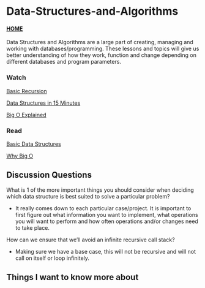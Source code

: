 # Data-Structures-and-Algorithms

#### [HOME](https://cesarderio.github.io/reading-notes/)

Data Structures and Algorithms are a large part of creating, managing and working with databases/programming. These lessons and topics will give us better understanding of how they work, function and change depending on different databases and program parameters.

### Watch

[Basic Recursion](https://www.youtube.com/watch?v=vPEJSJMg4jY)

[Data Structures in 15 Minutes](https://www.youtube.com/watch?v=sVxBVvlnJsM)

[Big O Explained](https://www.youtube.com/watch?v=v4cd1O4zkGw)

### Read

[Basic Data Structures](https://towardsdatascience.com/8-common-data-structures-every-programmer-must-know-171acf6a1a42)

[Why Big O](https://triplebyte.com/blog/why-you-should-learn-big-o-and-stop-hacking-your-way-through-algorithms)

## Discussion Questions

What is 1 of the more important things you should consider when deciding which data structure is best suited to solve a particular problem?

* It really comes down to each particular case/project. It is important to first figure out what information you want to implement, what operations you will want to perform and how often operations and/or changes need to take place.

How can we ensure that we’ll avoid an infinite recursive call stack?

* Making sure we have a base case, this will not be recursive and will not call on itself or loop infinitely.

## Things I want to know more about
